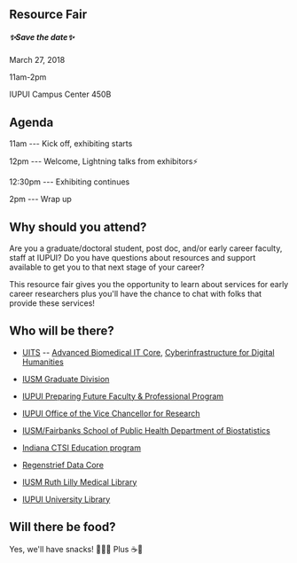 ## Resource Fair
##### :sparkles:Save the date:sparkles:

March 27, 2018

11am-2pm

IUPUI Campus Center 450B

## Agenda
11am --- Kick off, exhibiting starts

12pm --- Welcome, Lightning talks from exhibitors:zap:

12:30pm --- Exhibiting continues

2pm --- Wrap up

## Why should you attend?

Are you a graduate/doctoral student, post doc, and/or early career faculty, staff at IUPUI? Do you have questions about resources and support available to get you to that next stage of your career?

This resource fair gives you the opportunity to learn about services for early career researchers plus you'll have the chance to chat with folks that provide these services!

## Who will be there?

* [UITS](https://uits.iu.edu/) -- [Advanced Biomedical IT Core](https://pti.iu.edu/centers/rt/science-comm-tools.html), [Cyberinfrastructure for Digital Humanities](https://pti.iu.edu/centers/rt/visualization-analytics.html)

* [IUSM Graduate Division](https://medicine.iu.edu/education/graduate-degrees/contacts/)

* [IUPUI Preparing Future Faculty & Professional Program](http://graduate.iupui.edu/support/pffp/index.shtml)

* [IUPUI Office of the Vice Chancellor for Research](http://research.iupui.edu/ovcr)

* [IUSM/Fairbanks School of Public Health Department of Biostatistics](http://biostat.iupui.edu/)

* [Indiana CTSI Education program](https://www.indianactsi.org/education/)

* [Regenstrief Data Core](http://www.regenstrief.org/resources/regenstrief-data-core/)

* [IUSM Ruth Lilly Medical Library](https://mednet.medicine.iu.edu/medical-library/)

* [IUPUI University Library](https://ulib.iupui.edu/)

## Will there be food?
Yes, we'll have snacks! :hamburger::cookie::fork_and_knife: Plus :coffee::tea:
